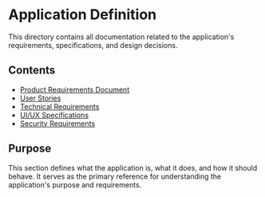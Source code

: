 # Application Definition

This directory contains all documentation related to the application's requirements, specifications, and design decisions.

## Contents
- [Product Requirements Document](./prd.md)
- [User Stories](./user-stories.md)
- [Technical Requirements](./technical-requirements.md)
- [UI/UX Specifications](./ui-ux-specs.md)
- [Security Requirements](./security-requirements.md)

## Purpose
This section defines what the application is, what it does, and how it should behave. It serves as the primary reference for understanding the application's purpose and requirements. 